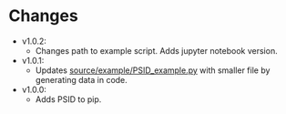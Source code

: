 # Changes 
- v1.0.2:
  - Changes path to example script. Adds jupyter notebook version.
- v1.0.1:
  - Updates [source/example/PSID_example.py](source/example/PSID_example.py) with smaller file by generating data in code.
- v1.0.0:
  - Adds PSID to pip.